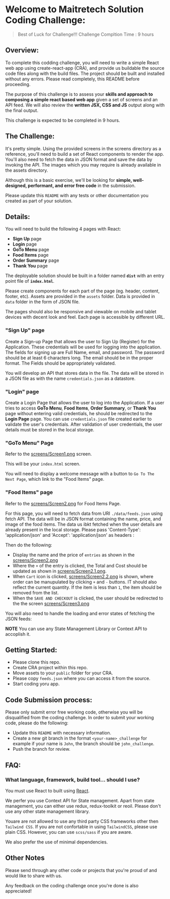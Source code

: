 # Welcome to Maitretech Solution Coding Challenge:

> Best of Luck for Challenge!!!
> Challenge Compltion Time : 9 hours

## Overview:

To complete this codding challenge, you will need to write a simple React web app using create-react-app (CRA), and provide us buildable the source code files along with the build files. The project should be built and installed without any errors. Please read completely, this README before proceeding.

The purpose of this challenge is to assess your **skills and approach to composing a simple react based web app** given a set of screens and an API feed. We will also review the **written JSX, CSS and JS** output along with the final output.

This challenge is expected to be completed in 9 hours.

## The Challenge:

It's pretty simple. Using the provided screens in the screens directory as a reference, you'll need to build a set of React components to render the app. You'll also need to fetch the data in JSON format and save the data by invoking the API. The images which you may require is already available in the assets directory. 

Although this is a basic exercise, we'll be looking for **simple, well-designed, performant, and error free code** in the submission.

Please update this `README` with any tests or other documentation you created as part of your solution.

## Details:

You will need to build the following 4 pages with React:
  - **Sign Up** page
  - **Login** page
  - **GoTo Menu** page
  - **Food Items** page
  - **Order Summary** page
  - **Thank You** page

The deployable solution should be built in a folder named **`dist`** with an entry point file of **`index.html`**.

Please create components for each part of the page (eg. header, content, footer, etc).
Assets are provided in the `assets` folder. Data is provided in `data` folder in the form of JSON file.

The pages should also be responsive and viewable on mobile and tablet devices with decent look and feel. Each page is accessible by different URL.

### "Sign Up" page
Create a Sign-up Page that allows the user to Sign Up (Register) for the Application. These credentials will be used for logging into the application. The fields for signing up are Full Name, email, and password. The password should be at least 6 characters long. The email should be in the proper format. The Fields should be appropriately validated. 

You will develop an API that stores data in the file. The data will be stored in a JSON file as with the name `credentials.json` as a datastore. 

### "Login" page
Create a Login Page that allows the user to log into the Application. If a user tries to access **GoTo Menu**, **Food Items**, **Order Summary**, or **Thank You** page without entering valid credentials, he should be redirected to the **Login Page** page. You can use `credentials.json` file created earlier to validate the user's credentials. After validation of user credentials, the user details must be stored in the local storage. 

### "GoTo Menu" Page

Refer to the [screens/Screen1.png](./screens/Screen1.png) screen.

This will be your `index.html` screen.

You will need to display a welcome message with a button to `Go To The Next Page`, which link to the "Food Items" page.

### "Food Items" page

Refer to the [screens/Screen2.png](./screens/Screen2.png) for Food Items Page.

For this page, you will need to fetch data from URI `./data/feeds.json` using fetch API. The data will be in JSON format containing the name, price, and image of the food items. The data us ibkt fetched when the user details are already present in the local storage. Please pass 'Content-Type': 'application/json' and 'Accept': 'application/json' as headers :

Then do the following:

- Display the name and the price of `entries` as shown in the [screens/Screen2.png](./screens/Screen2.png)
- Where the `+` of the entry is clicked, the Total and Cost should be updated as shown in [screens/Screen2.1.png](./screens/Screen2.1.png).
- When `Cart` icon is clicked, [screens/Screen2.2.png](./screens/Screen2.2.png) is shown, where order can be manupulated by clicking `+` and `-` buttons. IT should also reflect the current quantity. If the item is less than `1`, the item should be removed from the list.
- When the `SAVE AND CHECKOUT` is clicked, the user should be redirected to the the screen [screens/Screen3.png](./screens/Screen3.png)

You will also need to handle the loading and error states of fetching the JSON feeds:

**NOTE** You can use any State Management Library or Context API to accoplish it. 

## Getting Started:

- Please clone this repo.
- Create CRA project within this repo.
- Move assets to your `public` folder for your CRA.
- Please copy `feeds.json` where you can access it from the source.
- Start coding yoru app.

## Code Submission process:

Please only submit error free working code, otherwise you will be disqualified from the coding challenge. In order to submit your working code, please do the following:

- Update this `README` with necessary information.
- Create a new git branch in the format `<your-name>_challenge` for example if your name is `John`, the branch should be `john_challenge`.
- Push the branch for review.

## FAQ:

### What language, framework, build tool... should I use?

You must use React to built using [React](https://reactjs.org/).

We perfer you use Context API for State management. Apart from state management, you can either use redux, redux-toolkit or reoil. Please don't use any other state management library.

Youare are not allowed to use any third party CSS frameworks other then `Tailwind CSS`. If you are not confortable in using `TailwindCSS`, please use plain CSS. However, you can use `scss/sass` if you are aware. 

We also prefer the use of minimal dependencies.

## Other Notes

Please send through any other code or projects that you're proud of and would like to share with us.

Any feedback on the coding challenge once you're done is also appreciated!
